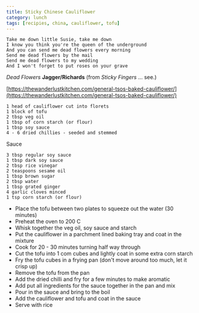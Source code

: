 ```yaml
---
title: Sticky Chinese Cauliflower
category: lunch
tags: [recipies, china, cauliflower, tofu]
---
```

    Take me down little Susie, take me down
    I know you think you're the queen of the underground
    And you can send me dead flowers every morning
    Send me dead flowers by the mail
    Send me dead flowers to my wedding
    And I won't forget to put roses on your grave	
*Dead Flowers* **Jagger/Richards** (from _Sticky Fingers_ ... see.)

[https://thewanderlustkitchen.com/general-tsos-baked-cauliflower/](https://thewanderlustkitchen.com/general-tsos-baked-cauliflower/)


	1 head of cauliflower cut into florets 
	1 block of tofu 
	2 tbsp veg oil 
	1 tbsp of corn starch (or flour)
	1 tbsp soy sauce
	4 - 6 dried chillies - seeded and stemmed
	
Sauce

	3 tbsp regular soy sauce
	1 tbsp dark soy sauce
	2 tbsp rice vinegar
	2 teaspoons sesame oil
	1 tbsp brown sugar
	2 tbsp water
	1 tbsp grated ginger
	4 garlic cloves minced
	1 tsp corn starch (or flour)
	
	
* Place the tofu between two plates to squeeze out the water (30 minutes)
* Preheat the oven to 200 C
* Whisk together the veg oil, soy sauce and starch
* Put the cauliflower in a parchment lined baking tray and coat in the mixture
* Cook for 20 - 30 minutes turning half way through
* Cut the tofu into 1 com cubes and lightly coat in some extra corn starch
* Fry the tofu cubes in a frying pan (don't move around too much, let it crisp up)
* Remove the tofu from the pan
* Add the dried chilli and fry for a few minutes to make aromatic
* Add put all ingredients for the sauce together in the pan and mix
* Pour in the sauce and bring to the boil
* Add the cauliflower and tofu and coat in the sauce
* Serve with rice
